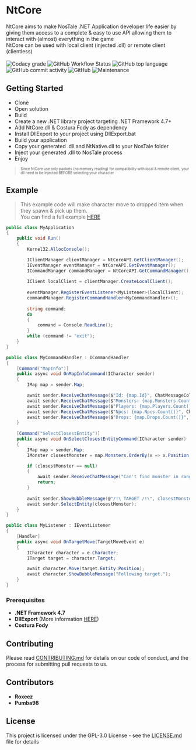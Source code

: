 # NtCore

NtCore aims to make NosTale .NET Application developer life easier by giving them access to a complete & easy to use API allowing them to interact with (almost) everything in the game  
NtCore can be used with local client (injected .dll) or remote client (clientless)
<br><br>
![Codacy grade](https://img.shields.io/codacy/grade/d7ecbcba4d48445f8a7e12f1bb4fb8e7?style=flat-square)
![GitHub Workflow Status](https://img.shields.io/github/workflow/status/Roxeez/NtCore/Main.Legacy?style=flat-square)
![GitHub top language](https://img.shields.io/github/languages/top/Roxeez/NtCore?style=flat-square)
![GitHub commit activity](https://img.shields.io/github/commit-activity/m/Roxeez/NtCore?style=flat-square)
![GitHub](https://img.shields.io/github/license/Roxeez/NtCore?style=flat-square)
![Maintenance](https://img.shields.io/maintenance/yes/2020?style=flat-square)

## Getting Started

- Clone
- Open solution
- Build
- Create a new .NET library project targeting .NET Framework 4.7+
- Add NtCore.dll & Costura Fody as dependency
- Install DllExport to your project using DllExport.bat
- Build your application
- Copy your generated .dll and NtNative.dll to your NosTale folder
- Inject your generated .dll to NosTale process
- Enjoy

> <sub><sup>Since NtCore use only packets (no memory reading) for compatibility with local & remote client, your dll need to be injected BEFORE selecting your character</sub></sup>

## Example
> This example code will make character move to dropped item when they spawn & pick up them.  
You can find a full example [HERE](https://github.com/Roxeez/NtCore.Example)
```csharp
public class MyApplication
{
    public void Run()
    {
        Kernel32.AllocConsole();

        IClientManager clientManager = NtCoreAPI.GetClientManager();
        IEventManager eventManager = NtCoreAPI.GetEventManager();
        ICommandManager commandManager = NtCoreAPI.GetCommandManager();
        
        IClient localClient = clientManager.CreateLocalClient();
        
        eventManager.RegisterEventListener<MyListener>(localClient);
        commandManager.RegisterCommandHandler<MyCommandHandler>();
        
        string command;
        do
        {
            command = Console.ReadLine();
        } 
        while (command != "exit");
    }
}

public class MyCommandHandler : ICommandHandler
{
    [Command("MapInfo")]
    public async void OnMapInfoCommand(ICharacter sender)
    {
        IMap map = sender.Map;

        await sender.ReceiveChatMessage($"Id: {map.Id}", ChatMessageColor.GREEN);
        await sender.ReceiveChatMessage($"Monsters: {map.Monsters.Count()}", ChatMessageColor.GREEN);
        await sender.ReceiveChatMessage($"Players: {map.Players.Count()}", ChatMessageColor.GREEN);
        await sender.ReceiveChatMessage($"Npcs: {map.Npcs.Count()}", ChatMessageColor.GREEN);
        await sender.ReceiveChatMessage($"Drops: {map.Drops.Count()}", ChatMessageColor.GREEN);
    }
    
    [Command("SelectClosestEntity")]
    public async void OnSelectClosestEntityCommand(ICharacter sender)
    {
        IMap map = sender.Map;
        IMonster closestMonster = map.Monsters.OrderBy(x => x.Position.GetDistance(sender.Position)).FirstOrDefault();

        if (closestMonster == null)
        {
            await sender.ReceiveChatMessage("Can't find monster in range.", ChatMessageColor.RED);
            return;
        }
        
        await sender.ShowBubbleMessage(@"/!\ TARGET /!\", closestMonster);
        await sender.SelectEntity(closestMonster);
    }
}

public class MyListener : IEventListener
{
    [Handler]
    public async void OnTargetMove(TargetMoveEvent e)
    {
        ICharacter character = e.Character;
        ITarget target = character.Target;

        await character.Move(target.Entity.Position);
        await character.ShowBubbleMessage("Following target.");
    }
}
```

### Prerequisites

- **.NET Framework 4.7**
- **DllExport** (More information [HERE](https://github.com/3F/DllExport))
- **Costura Fody**

## Contributing

Please read [CONTRIBUTING.md](CONTRIBUTING.md) for details on our code of conduct, and the process for submitting pull requests to us.

## Contributors
* **Roxeez**
* **Pumba98**

## License

This project is licensed under the GPL-3.0 License - see the [LICENSE.md](LICENSE.md) file for details
